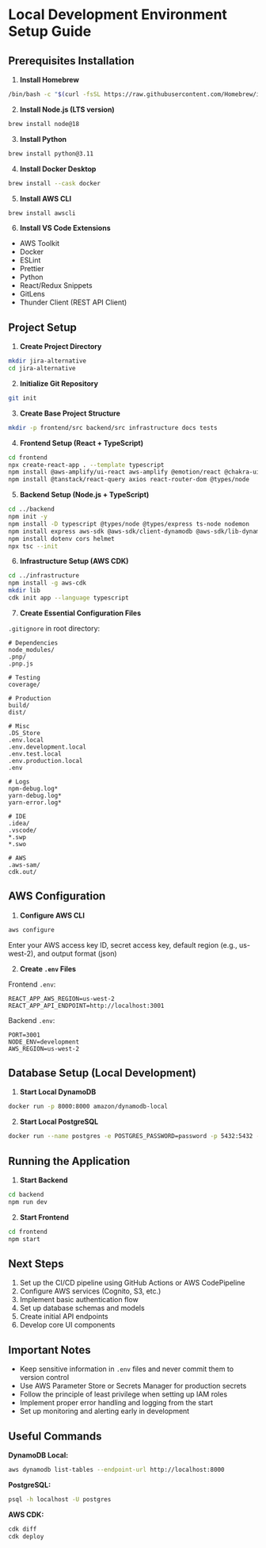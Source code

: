 # Local Development Environment Setup Guide

## Prerequisites Installation

1. **Install Homebrew**
```bash
/bin/bash -c "$(curl -fsSL https://raw.githubusercontent.com/Homebrew/install/HEAD/install.sh)"
```

2. **Install Node.js (LTS version)**
```bash
brew install node@18
```

3. **Install Python**
```bash
brew install python@3.11
```

4. **Install Docker Desktop**
```bash
brew install --cask docker
```

5. **Install AWS CLI**
```bash
brew install awscli
```

6. **Install VS Code Extensions**
- AWS Toolkit
- Docker
- ESLint
- Prettier
- Python
- React/Redux Snippets
- GitLens
- Thunder Client (REST API Client)

## Project Setup

1. **Create Project Directory**
```bash
mkdir jira-alternative
cd jira-alternative
```

2. **Initialize Git Repository**
```bash
git init
```

3. **Create Base Project Structure**
```bash
mkdir -p frontend/src backend/src infrastructure docs tests
```

4. **Frontend Setup (React + TypeScript)**
```bash
cd frontend
npx create-react-app . --template typescript
npm install @aws-amplify/ui-react aws-amplify @emotion/react @chakra-ui/react @chakra-ui/icons
npm install @tanstack/react-query axios react-router-dom @types/node
```

5. **Backend Setup (Node.js + TypeScript)**
```bash
cd ../backend
npm init -y
npm install -D typescript @types/node @types/express ts-node nodemon
npm install express aws-sdk @aws-sdk/client-dynamodb @aws-sdk/lib-dynamodb
npm install dotenv cors helmet
npx tsc --init
```

6. **Infrastructure Setup (AWS CDK)**
```bash
cd ../infrastructure
npm install -g aws-cdk
mkdir lib
cdk init app --language typescript
```

7. **Create Essential Configuration Files**

`.gitignore` in root directory:
```
# Dependencies
node_modules/
.pnp/
.pnp.js

# Testing
coverage/

# Production
build/
dist/

# Misc
.DS_Store
.env.local
.env.development.local
.env.test.local
.env.production.local
.env

# Logs
npm-debug.log*
yarn-debug.log*
yarn-error.log*

# IDE
.idea/
.vscode/
*.swp
*.swo

# AWS
.aws-sam/
cdk.out/
```

## AWS Configuration

1. **Configure AWS CLI**
```bash
aws configure
```
Enter your AWS access key ID, secret access key, default region (e.g., us-west-2), and output format (json)

2. **Create `.env` Files**

Frontend `.env`:
```
REACT_APP_AWS_REGION=us-west-2
REACT_APP_API_ENDPOINT=http://localhost:3001
```

Backend `.env`:
```
PORT=3001
NODE_ENV=development
AWS_REGION=us-west-2
```

## Database Setup (Local Development)

1. **Start Local DynamoDB**
```bash
docker run -p 8000:8000 amazon/dynamodb-local
```

2. **Start Local PostgreSQL**
```bash
docker run --name postgres -e POSTGRES_PASSWORD=password -p 5432:5432 -d postgres
```

## Running the Application

1. **Start Backend**
```bash
cd backend
npm run dev
```

2. **Start Frontend**
```bash
cd frontend
npm start
```

## Next Steps

1. Set up the CI/CD pipeline using GitHub Actions or AWS CodePipeline
2. Configure AWS services (Cognito, S3, etc.)
3. Implement basic authentication flow
4. Set up database schemas and models
5. Create initial API endpoints
6. Develop core UI components

## Important Notes

- Keep sensitive information in `.env` files and never commit them to version control
- Use AWS Parameter Store or Secrets Manager for production secrets
- Follow the principle of least privilege when setting up IAM roles
- Implement proper error handling and logging from the start
- Set up monitoring and alerting early in development

## Useful Commands

**DynamoDB Local:**
```bash
aws dynamodb list-tables --endpoint-url http://localhost:8000
```

**PostgreSQL:**
```bash
psql -h localhost -U postgres
```

**AWS CDK:**
```bash
cdk diff
cdk deploy
```
